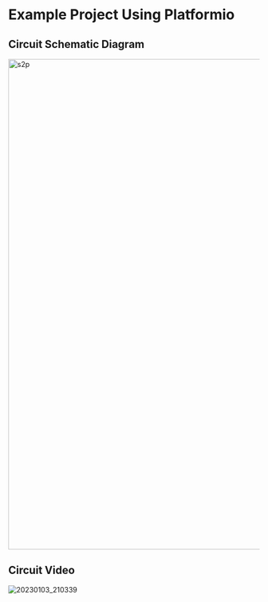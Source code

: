 # Example Project Using Platformio

## Circuit Schematic Diagram
<img width="983" alt="s2p" src="https://user-images.githubusercontent.com/391431/210318676-17233847-d29c-450c-a14d-52e4d1e5d0b7.png">


## Circuit Video

![20230103_210339](https://user-images.githubusercontent.com/391431/210319485-e0d31552-e86d-4a8a-a56c-169ecad86b5d.gif)
